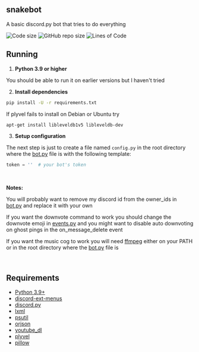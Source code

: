 ## snakebot
A basic discord.py bot that tries to do everything

<img src="https://img.shields.io/github/languages/code-size/Singularitat/snakebot.svg" alt="Code size"/> <img src="https://img.shields.io/github/repo-size/Singularitat/snakebot.svg" alt="GitHub repo size"/> <img src="https://tokei.rs/b1/github/Singularitat/snakebot?category=code" alt="Lines of Code"/>

## Running

1. **Python 3.9 or higher**

You should be able to run it on earlier versions but I haven't tried

2. **Install dependencies**

```bash
pip install -U -r requirements.txt
```

If plyvel fails to install on Debian or Ubuntu try
```bash
apt-get install libleveldb1v5 libleveldb-dev
```

3. **Setup configuration**

The next step is just to create a file named `config.py` in the root directory where
the [bot.py](/bot.py) file is with the following template:

```py
token = ''  # your bot's token
```

&nbsp;

**Notes:**

You will probably want to remove my discord id from the owner_ids in [bot.py](/bot.py#L30) and replace it with your own

If you want the downvote command to work you should change the downvote emoji in [events.py](/cogs/events.py) and you might want to disable auto downvoting on ghost pings in the on_message_delete event

If you want the music cog to work you will need [ffmpeg](https://ffmpeg.org/download.html) either on your PATH or in the root directory where
the [bot.py](/bot.py) file is

&nbsp;

## Requirements

- [Python 3.9+](https://www.python.org/downloads/)
- [discord-ext-menus](https://github.com/Rapptz/discord-ext-menus)
- [discord.py](https://github.com/Rapptz/discord.py/)
- [lxml](https://github.com/lxml/lxml)
- [psutil](https://github.com/giampaolo/psutil)
- [orjson](https://github.com/ijl/orjson)
- [youtube_dl](https://github.com/ytdl-org/youtube-dl)
- [plyvel](https://github.com/wbolster/plyvel)
- [pillow](https://github.com/python-pillow/Pillow)
